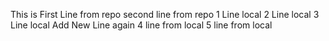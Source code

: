This is First Line from repo
second line from repo
1 Line local
2 Line local
3 Line local
Add New Line again
4 line from local
5 line from local
